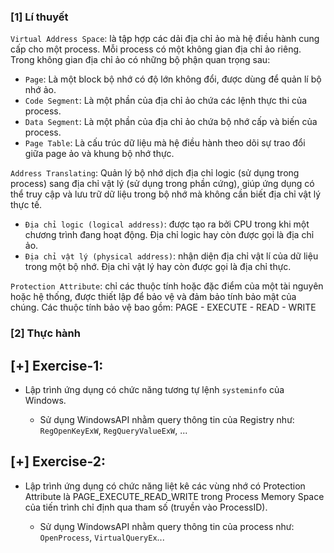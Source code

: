 ### [1] Lí thuyết
`Virtual Address Space`: là tập hợp các dải địa chỉ ảo mà hệ điều hành cung cấp cho một process. Mỗi process có một không gian địa chỉ ảo riêng. Trong không gian địa chỉ ảo có những bộ phận quan trọng sau:
  - `Page`: Là một block bộ nhớ có độ lớn không đổi, được dùng để quản lí bộ nhớ ảo.
  - `Code Segment`: Là một phần của địa chỉ ảo chứa các lệnh thực thi của process.
  - `Data Segment`: Là một phần của địa chỉ ảo chứa bộ nhớ cấp và biến của process.
  - `Page Table`: Là cấu trúc dữ liệu mà hệ điều hành theo dõi sự trao đổi giữa page ảo và khung bộ nhớ thực.

`Address Translating`: Quản lý bộ nhớ dịch địa chỉ logic (sử dụng trong process) sang địa chỉ vật lý (sử dụng trong phần cứng), giúp ứng dụng có thể truy cập và lưu trữ dữ liệu trong bộ nhớ mà không cần biết địa chỉ vật lý thực tế.
  - `Địa chỉ logic (logical address)`: được tạo ra bởi CPU trong khi một chương trình đang hoạt động. Địa chỉ logic hay còn được gọi là địa chỉ ảo.
  - `Địa chỉ vật lý (physical address)`: nhận diện địa chỉ vật lí của dữ liệu trong một bộ nhớ. Địa chỉ vật lý hay còn được gọi là địa chỉ thực.

`Protection Attribute`: chỉ các thuộc tính hoặc đặc điểm của một tài nguyên hoặc hệ thống, được thiết lập để bảo vệ và đảm bảo tính bảo mật của chúng. Các thuộc tính bảo vệ bao gồm: PAGE - EXECUTE - READ - WRITE

### [2] Thực hành
## [+] Exercise-1:

- Lập trình ứng dụng có chức năng tương tự lệnh `systeminfo` của Windows.

  - Sử dụng WindowsAPI nhằm query thông tin của Registry như: `RegOpenKeyExW`, `RegQueryValueExW`, ...


## [+] Exercise-2:

- Lập trình ứng dụng có chức năng liệt kê các vùng nhớ có Protection Attribute là PAGE_EXECUTE_READ_WRITE trong Process Memory Space của tiến trình chỉ định qua tham số (truyền vào ProcessID).

  - Sử dụng WindowsAPI nhằm query thông tin của process như: `OpenProcess`, `VirtualQueryEx`...
